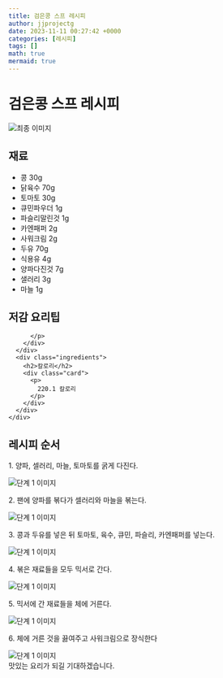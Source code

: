 ```yaml
---
title: 검은콩 스프 레시피
author: jjprojectg
date: 2023-11-11 00:27:42 +0000
categories: [레시피]
tags: []
math: true
mermaid: true
---
```

<meta name="og:type" content="website"/>
<meta charset="UTF-8"/>
<div class="header">
  <h1>검은콩 스프 레시피</h1>
</div>

<div class="container my-4">
  <div class="row">
    <div class="col-12 col-md-6">
      <div class="recipe-image">
        <img src="http://www.foodsafetykorea.go.kr/uploadimg/20141117/20141117053431_1416213271961.jpg" class="step-image" alt="최종 이미지"/>
      </div>
    </div>
    <div class="col-12 col-md-6">
      <div class="ingredients">
        <h2>재료</h2>
        <ul class="card">
          <li> 콩 30g </li>
          <li>  닭육수 70g </li>
          <li>  토마토 30g </li>
          <li>  큐민파우더 1g </li>
          <li>  파슬리말린것 1g </li>
          <li>  카엔패퍼 2g </li>
          <li>  사워크림 2g </li>
          <li>  두유 70g </li>
          <li>  식용유 4g </li>
          <li>  양파다진것 7g </li>
          <li>  샐러리 3g </li>
          <li>  마늘 1g </li>
</ul>
      </div>
    </div>
    <div class="col-12 col-md-6">
      <div class="ingredients">
        <h2>저감 요리팁</h2>
        <div class="card"> 
          <p>
            
          </p>
        </div>
      </div>
      <div class="ingredients">
        <h2>칼로리</h2>
        <div class="card"> 
          <p>
            220.1 칼로리
          </p>
        </div>
      </div>
    </div>
  </div>

  <h2 class="my-4">레시피 순서</h2>
  <div class="card recipe-card">
    <div class="card-body recipe-step">
      <p class="card-text step-description">1. 양파, 셀러리, 마늘, 토마토를 굵게 다진다.</p>
      <img src="http://www.foodsafetykorea.go.kr/uploadimg/cook/830-1.jpg" alt="단계 1 이미지" class="step-image"/>
    </div>
  </div>
  <div class="card recipe-card">
    <div class="card-body recipe-step">
      <p class="card-text step-description">2. 팬에 양파를 볶다가 셀러리와 마늘을 볶는다.</p>
      <img src="http://www.foodsafetykorea.go.kr/uploadimg/cook/830-2.jpg" alt="단계 1 이미지" class="step-image"/>
    </div>
  </div>
  <div class="card recipe-card">
    <div class="card-body recipe-step">
      <p class="card-text step-description">3. 콩과 두유를 넣은 뒤 토마토, 육수, 큐민, 파슬리, 카엔패퍼를 넣는다.</p>
      <img src="http://www.foodsafetykorea.go.kr/uploadimg/cook/830-3.jpg" alt="단계 1 이미지" class="step-image"/>
    </div>
  </div>
  <div class="card recipe-card">
    <div class="card-body recipe-step">
      <p class="card-text step-description">4. 볶은 재료들을 모두 믹서로 간다.</p>
      <img src="http://www.foodsafetykorea.go.kr/uploadimg/cook/830-4.jpg" alt="단계 1 이미지" class="step-image"/>
    </div>
  </div>
  <div class="card recipe-card">
    <div class="card-body recipe-step">
      <p class="card-text step-description">5. 믹서에 간 재료들을 체에 거른다.</p>
      <img src="http://www.foodsafetykorea.go.kr/uploadimg/cook/830-5.jpg" alt="단계 1 이미지" class="step-image"/>
    </div>
  </div>
  <div class="card recipe-card">
    <div class="card-body recipe-step">
      <p class="card-text step-description">6. 체에 거른 것을 끓여주고 사워크림으로 장식한다</p>
      <img src="http://www.foodsafetykorea.go.kr/uploadimg/cook/830-6.jpg" alt="단계 1 이미지" class="step-image"/>
    </div>
  </div>

</div>
맛있는 요리가 되길 기대하겠습니다.
